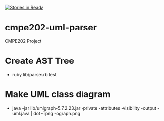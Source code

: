 [![Stories in Ready](https://badge.waffle.io/binoymichael/cmpe202-uml-parser.png?label=ready&title=Ready)](https://waffle.io/binoymichael/cmpe202-uml-parser)
# cmpe202-uml-parser
CMPE202 Project

# Create AST Tree
 - ruby lib/parser.rb test

# Make UML class diagram
  - java -jar lib/umlgraph-5.7.2.23.jar -private -attributes -visibility -output - uml.java | dot -Tpng -ograph.png
